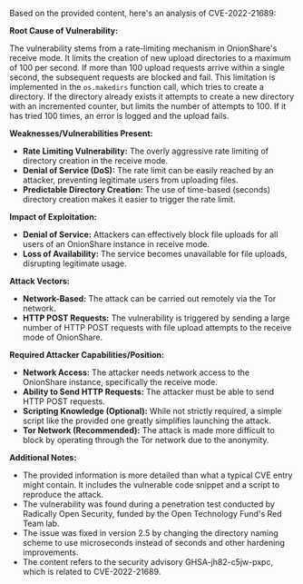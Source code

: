 Based on the provided content, here's an analysis of CVE-2022-21689:

**Root Cause of Vulnerability:**

The vulnerability stems from a rate-limiting mechanism in OnionShare's receive mode.  It limits the creation of new upload directories to a maximum of 100 per second. If more than 100 upload requests arrive within a single second, the subsequent requests are blocked and fail. This limitation is implemented in the `os.makedirs` function call, which tries to create a directory. If the directory already exists it attempts to create a new directory with an incremented counter, but limits the number of attempts to 100. If it has tried 100 times, an error is logged and the upload fails.

**Weaknesses/Vulnerabilities Present:**

*   **Rate Limiting Vulnerability:** The overly aggressive rate limiting of directory creation in the receive mode.
*   **Denial of Service (DoS):** The rate limit can be easily reached by an attacker, preventing legitimate users from uploading files.
*   **Predictable Directory Creation:** The use of time-based (seconds) directory creation makes it easier to trigger the rate limit.

**Impact of Exploitation:**

*   **Denial of Service:** Attackers can effectively block file uploads for all users of an OnionShare instance in receive mode.
*   **Loss of Availability:** The service becomes unavailable for file uploads, disrupting legitimate usage.

**Attack Vectors:**

*   **Network-Based:** The attack can be carried out remotely via the Tor network.
*   **HTTP POST Requests:** The vulnerability is triggered by sending a large number of HTTP POST requests with file upload attempts to the receive mode of OnionShare.

**Required Attacker Capabilities/Position:**

*   **Network Access:** The attacker needs network access to the OnionShare instance, specifically the receive mode.
*   **Ability to Send HTTP Requests:** The attacker must be able to send HTTP POST requests.
*   **Scripting Knowledge (Optional):** While not strictly required, a simple script like the provided one greatly simplifies launching the attack.
*   **Tor Network (Recommended):** The attack is made more difficult to block by operating through the Tor network due to the anonymity.

**Additional Notes:**

*   The provided information is more detailed than what a typical CVE entry might contain. It includes the vulnerable code snippet and a script to reproduce the attack.
*   The vulnerability was found during a penetration test conducted by Radically Open Security, funded by the Open Technology Fund's Red Team lab.
*   The issue was fixed in version 2.5 by changing the directory naming scheme to use microseconds instead of seconds and other hardening improvements.
* The content refers to the security advisory GHSA-jh82-c5jw-pxpc, which is related to CVE-2022-21689.